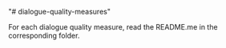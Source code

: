 "# dialogue-quality-measures" 

For each dialogue quality measure, read the README.me in the corresponding folder.  